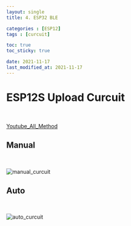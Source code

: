 ```yaml
---
layout: single
title: 4. ESP32 BLE

categories : [ESP12]
tags : [curcuit]

toc: true
toc_sticky: true

date: 2021-11-17
last_modified_at: 2021-11-17
---
```


# ESP12S Upload Curcuit
<br>

[Youtube_All_Method](https://www.youtube.com/watch?v=_iX67plFeLs)
<br>

## Manual 
<br>

![manual_curcuit](https://user-images.githubusercontent.com/32934089/142144773-0ebf25de-e509-4044-8f2c-4a34c4fa6ead.png)
<br>

## Auto
<br>

![auto_curcuit](https://user-images.githubusercontent.com/32934089/142144820-92621d57-81a2-47a2-bf1a-e0a7e9b4c78a.png)
<br>